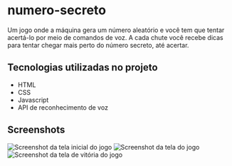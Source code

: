 # numero-secreto
 Um jogo onde a máquina gera um número aleatório e você tem que tentar acertá-lo por meio de comandos de voz. A cada chute você recebe dicas para tentar chegar mais perto do número secreto, até acertar.

## Tecnologias utilizadas no projeto
* HTML
* CSS
* Javascript
* API de reconhecimento de voz

## Screenshots
![Screenshot da tela inicial do jogo](https://i.ibb.co/wgqFVVb/Screenshot-5.png)
![Screenshot da tela do jogo](https://i.ibb.co/SN4pkZ4/Screenshot-6.png)
![Screenshot da tela de vitória do jogo](https://i.ibb.co/KqCzxQ9/Screenshot-7.png)
